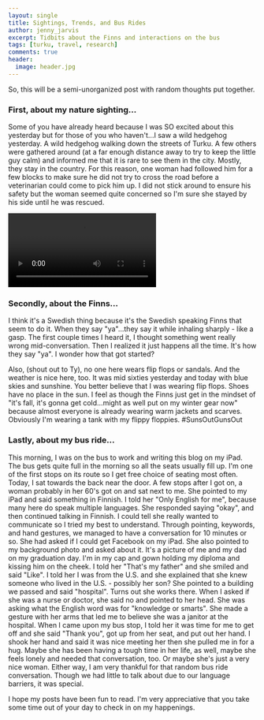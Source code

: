 ```yaml
---
layout: single
title: Sightings, Trends, and Bus Rides
author: jenny_jarvis
excerpt: Tidbits about the Finns and interactions on the bus
tags: [turku, travel, research]
comments: true
header:
  image: header.jpg
---
```


So, this will be a semi-unorganized post with random thoughts put together.

### First, about my nature sighting...

Some of you have already heard because I was SO excited about this yesterday but for those of you who haven't...I saw a wild hedgehog yesterday. A wild hedgehog walking down the streets of Turku. A few others were gathered around (at a far enough distance away to try to keep the little guy calm) and informed me that it is rare to see them in the city. Mostly, they stay in the country. For this reason, one woman had followed him for a few blocks to make sure he did not try to cross the road before a veterinarian could come to pick him up. I did not stick around to ensure his safety but the woman seemed quite concerned so I'm sure she stayed by his side until he was rescued.

<video src="{{ site.url }}/resources/hedgehog.webm" controls>
  Seems like your browser doesn't support HTML5...
</video>

### Secondly, about the Finns...

I think it's a Swedish thing because it's the Swedish speaking Finns that seem to do it. When they say "ya"...they say it while inhaling sharply - like a gasp. The first couple times I heard it, I thought something went really wrong mid-conversation. Then I realized it just happens all the time. It's how they say "ya". I wonder how that got started?

Also, (shout out to Ty), no one here wears flip flops or sandals. And the weather is nice here, too. It was mid sixties yesterday and today with blue skies and sunshine. You better believe that I was wearing flip flops. Shoes have no place in the sun. I feel as though the Finns just get in the mindset of "it's fall, it's gonna get cold...might as well put on my winter gear now" because almost everyone is already wearing warm jackets and scarves. Obviously I'm wearing a tank with my flippy floppies. #SunsOutGunsOut

### Lastly, about my bus ride...

This morning, I was on the bus to work and writing this blog on my iPad. The bus gets quite full in the morning so all the seats usually fill up. I'm one of the first stops on its route so I get free choice of seating most often. Today, I sat towards the back near the door. A few stops after I got on, a woman probably in her 60's got on and sat next to me. She pointed to my iPad and said something in Finnish. I told her "Only English for me", because many here do speak multiple languages. She responded saying "okay", and then continued talking in Finnish. I could tell she really wanted to communicate so I tried my best to understand. Through pointing, keywords, and hand gestures, we managed to have a conversation for 10 minutes or so. She had asked if I could get Facebook on my iPad. She also pointed to my background photo and asked about it. It's a picture of me and my dad on my graduation day. I'm in my cap and gown holding my diploma and kissing him on the cheek. I told her "That's my father" and she smiled and said "Like". I told her I was from the U.S. and she explained that she knew someone who lived in the U.S. - possibly her son? She pointed to a building we passed and said "hospital". Turns out she works there. When I asked if she was a nurse or doctor, she said no and pointed to her head. She was asking what the English word was for "knowledge or smarts". She made a gesture with her arms that led me to believe she was a janitor at the hospital. When I came upon my bus stop, I told her it was time for me to get off and she said "Thank you", got up from her seat, and put out her hand. I shook her hand and said it was nice meeting her then she pulled me in for a hug. Maybe she has been having a tough time in her life, as well, maybe she feels lonely and needed that conversation, too. Or maybe she's just a very nice woman. Either way, I am very thankful for that random bus ride conversation. Though we had little to talk about due to our language barriers, it was special.

I hope my posts have been fun to read. I'm very appreciative that you take some time out of your day to check in on my happenings.

